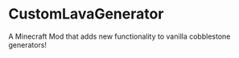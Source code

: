# CustomLavaGenerator
A Minecraft Mod that adds new functionality to vanilla cobblestone generators!
